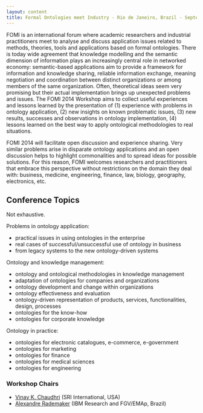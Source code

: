 ```yaml
---
layout: content
title: Formal Ontologies meet Industry - Rio de Janeiro, Brazil - September 22
---
```


FOMI is an international forum where academic researchers and
industrial practitioners meet to analyse and discuss application
issues related to methods, theories, tools and applications based on
formal ontologies. There is today wide agreement that knowledge
modelling and the semantic dimension of information plays an
increasingly central role in networked economy: semantic-based
applications aim to provide a framework for information and knowledge
sharing, reliable information exchange, meaning negotiation and
coordination between distinct organizations or among members of the
same organization.  Often, theoretical ideas seem very promising but
their actual implementation brings up unexpected problems and
issues. The FOMI 2014 Workshop aims to collect useful experiences and
lessons learned by the presentation of (1) experience with problems in
ontology application, (2) new insights on known problematic issues,
(3) new results, successes and observations in ontology
implementation, (4) lessons learned on the best way to apply
ontological methodologies to real situations.
 
FOMI 2014 will facilitate open discussion and experience sharing. Very
similar problems arise in disparate ontology applications and an open
discussion helps to highlight commonalities and to spread ideas for
possible solutions. For this reason, FOMI welcomes researchers and
practitioners that embrace this perspective without restrictions on
the domain they deal with: business, medicine, engineering, finance,
law, biology, geography, electronics, etc.

## Conference Topics

Not exhaustive.

Problems in ontology application:

 - practical issues in using ontologies in the enterprise
 - real cases of successful/unsuccessful use of ontology in business
 - from legacy systems to the new ontology-driven systems

Ontology and knowledge management:

 - ontology and ontological methodologies in knowledge management
 - adaptation of ontologies for companies and organizations
 - ontology development and change within organizations
 - ontology effectiveness and evaluation
 - ontology-driven representation of products, services,
   functionalities, design, processes
 - ontologies for the know-how
 - ontologies for corporate knowledge

Ontology in practice:

 - ontologies for electronic catalogues, e-commerce, e-government
 - ontologies for marketing
 - ontologies for finance
 - ontologies for medical sciences
 - ontologies for engineering

### Workshop Chairs

- [Vinay K. Chaudhri](http://www.ai.sri.com/people/chaudhri)
  (SRI International, USA)
- [Alexandre Rademaker](http://researcher.watson.ibm.com/researcher/view.php?person=br-alexrad)
  (IBM Research and FGV/EMAp, Brazil)


